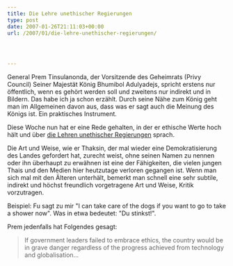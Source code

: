 ```yaml
---
title: Die Lehre unethischer Regierungen
type: post
date: 2007-01-26T21:11:03+00:00
url: /2007/01/die-lehre-unethischer-regierungen/




---
```

General Prem Tinsulanonda, der Vorsitzende des Geheimrats (Privy Council) Seiner Majestät König Bhumibol Adulyadejs, spricht erstens nur öffentlich, wenn es gehört werden soll und zweitens nur indirekt und in Bildern. Das habe ich ja schon erzählt. Durch seine Nähe zum König geht man im Allgemeinen davon aus, dass was er sagt auch die Meinung des Königs ist. Ein praktisches Instrument.

Diese Woche nun hat er eine Rede gehalten, in der er ethische Werte hoch hält und über [die Lehren unethischer Regierungen][1] sprach.

Die Art und Weise, wie er Thaksin, der mal wieder eine Demokratisierung des Landes gefordert hat, zurecht weist, ohne seinen Namen zu nennen oder ihn überhaupt zu erwähnen ist eine der Fähigkeiten, die vielen jungen Thais und den Medien hier heutzutage verloren gegangen ist. Wenn man sich mal mit den Älteren unterhält, bemerkt man schnell eine sehr subtile, indirekt und höchst freundlich vorgetragene Art und Weise, Kritik vorzutragen.

Beispiel: Fu sagt zu mir "I can take care of the dogs if you want to go to take a shower now". Was in etwa bedeutet: "Du stinkst!".

Prem jedenfalls hat Folgendes gesagt:

> If government leaders failed to embrace ethics, the country would be in grave danger regardless of the progress achieved from technology and globalisation...

 [1]: http://www.nationmultimedia.com/breakingnews/read.php?newsid=30025244
